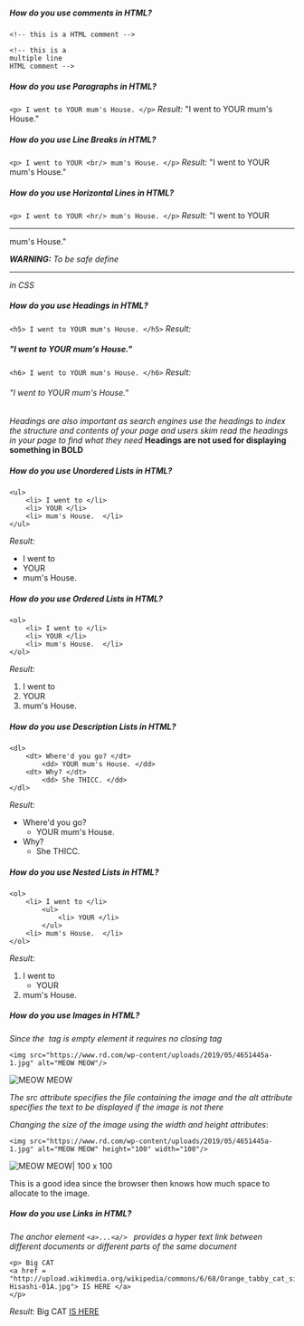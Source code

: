 ##### How do you use comments in HTML?

```<!-- this is a HTML comment -->```


```
<!-- this is a
multiple line
HTML comment --> 
```


##### How do you use Paragraphs in HTML?
```<p> I went to YOUR mum's House. </p>```
*Result:* "I went to YOUR mum's House."


##### How do you use Line Breaks in HTML?
```<p> I went to YOUR <br/> mum's House. </p>```
*Result:* "I went to YOUR
mum's House."


##### How do you use Horizontal Lines in HTML?
```<p> I went to YOUR <hr/> mum's House. </p>```
*Result:* "I went to YOUR
***
mum's House."

***WARNING:***
*To be safe define <hr/> in CSS*


##### How do you use Headings in HTML?
```<h5> I went to YOUR mum's House. </h5>```
*Result:* 
##### "I went to YOUR mum's House."

```<h6> I went to YOUR mum's House. </h6>```
*Result:* 
###### "I went to YOUR mum's House."

*Headings are also important as search engines use the headings to index the structure and contents of your page and users skim read the headings in your page to find what they need*
**Headings are not used for displaying something in BOLD**


##### How do you use Unordered Lists in HTML?
```
<ul>
	<li> I went to </li>
	<li> YOUR </li>
	<li> mum's House.  </li>
</ul>
```

*Result:* 
- I went to
- YOUR
- mum's House.


##### How do you use Ordered Lists in HTML?
```
<ol>
	<li> I went to </li>
	<li> YOUR </li>
	<li> mum's House.  </li>
</ol>
```

*Result:* 
1. I went to
2. YOUR
3. mum's House.


##### How do you use Description Lists in HTML?
```
<dl>
	<dt> Where'd you go? </dt>
		<dd> YOUR mum's House. </dd>
	<dt> Why? </dt>
		<dd> She THICC. </dd>
</dl>
```

*Result:* 
- Where'd you go?
	- YOUR mum's House.
- Why?
	- She THICC.


##### How do you use Nested Lists in HTML?
```
<ol>
	<li> I went to </li>
		<ul>
			<li> YOUR </li>
		</ul>
	<li> mum's House.  </li>
</ol>
```

*Result:* 
1. I went to
	- YOUR
2. mum's House.


##### How do you use Images in HTML?
*Since the <img/> tag is empty element it requires no closing tag*

```
<img src="https://www.rd.com/wp-content/uploads/2019/05/4651445a-1.jpg" alt="MEOW MEOW"/>
```

![MEOW MEOW](http://upload.wikimedia.org/wikipedia/commons/6/68/Orange_tabby_cat_sitting_on_fallen_leaves-Hisashi-01A.jpg)


*The src attribute specifies the file containing the image and the alt attribute specifies the text to be displayed if the image is not there*

*Changing the size of the image using the width and height attributes*:

```
<img src="https://www.rd.com/wp-content/uploads/2019/05/4651445a-1.jpg" alt="MEOW MEOW" height="100" width="100"/>
```

![MEOW MEOW| 100 x 100](http://upload.wikimedia.org/wikipedia/commons/6/68/Orange_tabby_cat_sitting_on_fallen_leaves-Hisashi-01A.jpg)

This is a good idea since the browser then knows how much space to allocate to the image.


##### How do you use Links in HTML?
*The anchor element ```<a>...<a/> ``` provides a hyper text link between different documents or different parts of the same document*
```
<p> Big CAT
<a href = "http://upload.wikimedia.org/wikipedia/commons/6/68/Orange_tabby_cat_sitting_on_fallen_leaves-Hisashi-01A.jpg"> IS HERE </a>
</p>
```

*Result*: Big CAT [IS HERE](http://upload.wikimedia.org/wikipedia/commons/6/68/Orange_tabby_cat_sitting_on_fallen_leaves-Hisashi-01A.jpg)